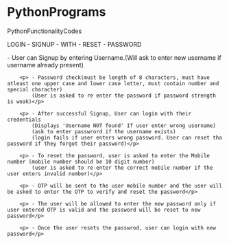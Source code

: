 # PythonPrograms
PythonFunctionalityCodes

<h>LOGIN - SIGNUP - WITH - RESET - PASSWORD<h>
        <p> - User can Signup by entering Username.(Will ask to enter new username if username already present)</p>
    
        <p> - Password check(must be length of 8 characters, must have atleast one upper case and lower case letter, must contain number and special character)
            (User is asked to re enter the password if password strength is weak)</p>
         
        <p> - After successful Signup, User can login with their credentials
            (Displays 'Username NOT found' If user enter wrong username)
            (ask to enter passwrord if the username exists)
            (login fails if user enters wrong password. User can reset tha password if they forgot their password)</p>
        
        <p> - To reset the password, user is asked to enter the Mobile number (mobile number should be 10 digit number)
            (user is asked to re-enter the correct mobile number if the user enters invalid number)</p> 
        
        <p> - OTP will be sent to the user mobile number and the user will be asked to enter the OTP to verify and reset the password</p>
        
        <p> - The user will be allowed to enter the new password only if user entered OTP is valid and the password will be reset to new password</p>
          
        <p> - Once the user resets the passwrod, user can login with new password</p>  
          
